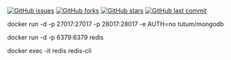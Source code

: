 [![GitHub issues](https://img.shields.io/github/issues/wendreof/api-ts)](https://github.com/wendreof/api-ts/issues)
[![GitHub forks](https://img.shields.io/github/forks/wendreof/api-ts)](https://github.com/wendreof/api-ts/network)
[![GitHub stars](https://img.shields.io/github/stars/wendreof/api-ts)](https://github.com/wendreof/api-ts/stargazers)
[![GitHub last commit](https://img.shields.io/github/last-commit/wendreof/api-ts)](https://github.com/wendreof/api-ts/commits/master)


docker run -d -p 27017:27017 -p 28017:28017 -e AUTH=no tutum/mongodb

docker run -d -p 6379:6379 redis

docker exec -it redis redis-cli
